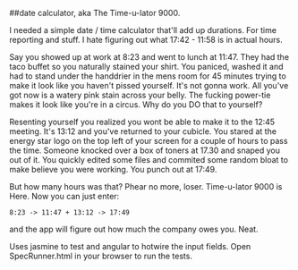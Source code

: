 ##date calculator, aka The Time-u-lator 9000.

I needed a simple date / time calculator that'll add up durations. For time reporting and stuff. I hate figuring out what 17:42 - 11:58 is in actual hours.

Say you showed up at work at 8:23 and went to lunch at 11:47. They had the taco buffet so you naturally stained your shirt. You paniced, washed it and had to stand under the handdrier in the mens room for 45 minutes trying to make it look like you haven't pissed yourself. It's not gonna work. All you've got now is a watery pink stain across your belly. The fucking power-tie makes it look like you're in a circus. Why do you DO that to yourself?

Resenting yourself you realized you wont be able to make it to the 12:45 meeting. It's 13:12 and you've returned to your cubicle. You stared at the energy star logo on the top left of your screen for a couple of hours to pass the time. Someone knocked over a box of toners at 17.30 and snaped you out of it. You quickly edited some files and commited some random bloat to make believe you were working. You punch out at 17:49.

But how many hours was that? Phear no more, loser. Time-u-lator 9000 is Here. Now you can just enter:

    8:23 -> 11:47 + 13:12 -> 17:49

and the app will figure out how much the company owes you. Neat.



Uses jasmine to test and angular to hotwire the input fields. Open SpecRunner.html in your browser to run the tests.


